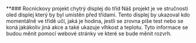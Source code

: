 **### Rocnickovy projekt chytrý displej do tříd
Náš projekt je ve stručnosti oled displej který by byl umístěn před třídami. Tento displej by ukazoval kdo momentálně ve třídě učí, jaká je hodina, jestli se zrovna píše test nebo se koná jakákoliv jiná akce a také ukazuje vlhkost a teplotu. Tyto informace se budou měnit pomocí webové stránky ve které se bude měnit rozvrh.
